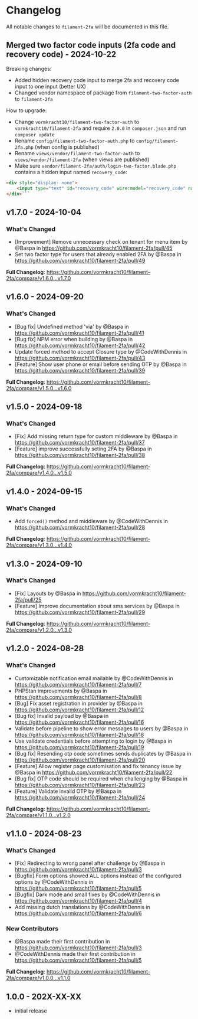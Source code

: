 # Changelog

All notable changes to `filament-2fa` will be documented in this file.

## Merged two factor code inputs (2fa code and recovery code) - 2024-10-22

Breaking changes:

- Added hidden recovery code input to merge 2fa and recovery code input to one input (better UX)
- Changed vendor namespace of package from `filament-two-factor-auth` to `filament-2fa`

How to upgrade:

- Change `vormkracht10/filament-two-factor-auth` to `vormkracht10/filament-2fa` and require `2.0.0` in `composer.json` and run `composer update`
- Rename `config/filament-two-factor-auth.php` to `config/filament-2fa.php` (when config is published)
- Rename `views/vendor/filament-two-factor-auth` to `views/vendor/filament-2fa` (when views are published)
- Make sure `vendor/filament-2fa/auth/login-two-factor.blade.php` contains a hidden input named `recovery_code`:

```html
<div style="display: none">
    <input type="text" id="recovery_code" wire:model="recovery_code" name="recovery_code" value="">
</div>```

```
## v1.7.0 - 2024-10-04

### What's Changed

* [Improvement] Remove unnecessary check on tenant for menu item by @Baspa in https://github.com/vormkracht10/filament-2fa/pull/45
* Set two factor type for users that already enabled 2FA by @Baspa in https://github.com/vormkracht10/filament-2fa/pull/49

**Full Changelog**: https://github.com/vormkracht10/filament-2fa/compare/v1.6.0...v1.7.0

## v1.6.0 - 2024-09-20

### What's Changed

* [Bug fix] Undefined method 'via' by @Baspa in https://github.com/vormkracht10/filament-2fa/pull/41
* [Bug fix] NPM error when building by @Baspa in https://github.com/vormkracht10/filament-2fa/pull/42
* Update forced method to accept Closure type by @CodeWithDennis in https://github.com/vormkracht10/filament-2fa/pull/43
* [Feature] Show user phone or email before sending OTP by @Baspa in https://github.com/vormkracht10/filament-2fa/pull/39

**Full Changelog**: https://github.com/vormkracht10/filament-2fa/compare/v1.5.0...v1.6.0

## v1.5.0 - 2024-09-18

### What's Changed

* [Fix] Add missing return type for custom middleware by @Baspa in https://github.com/vormkracht10/filament-2fa/pull/37
* [Feature] improve successfully seting 2FA by @Baspa in https://github.com/vormkracht10/filament-2fa/pull/38

**Full Changelog**: https://github.com/vormkracht10/filament-2fa/compare/v1.4.0...v1.5.0

## v1.4.0 - 2024-09-15

### What's Changed

* Add `forced()` method and middleware by @CodeWithDennis in https://github.com/vormkracht10/filament-2fa/pull/28

**Full Changelog**: https://github.com/vormkracht10/filament-2fa/compare/v1.3.0...v1.4.0

## v1.3.0 - 2024-09-10

### What's Changed

* [Fix] Layouts by @Baspa in https://github.com/vormkracht10/filament-2fa/pull/25
* [Feature] Improve documentation about sms services by @Baspa in https://github.com/vormkracht10/filament-2fa/pull/29

**Full Changelog**: https://github.com/vormkracht10/filament-2fa/compare/v1.2.0...v1.3.0

## v1.2.0 - 2024-08-28

### What's Changed

* Customizable notification email mailable by @CodeWithDennis in https://github.com/vormkracht10/filament-2fa/pull/7
* PHPStan improvements by @Baspa in https://github.com/vormkracht10/filament-2fa/pull/8
* [Bug] Fix asset registration in provider by @Baspa in https://github.com/vormkracht10/filament-2fa/pull/12
* [Bug fix] Invalid payload by @Baspa in https://github.com/vormkracht10/filament-2fa/pull/16
* Validate before pipeline to show error messages to users by @Baspa in https://github.com/vormkracht10/filament-2fa/pull/18
* Use validate credentials before attempting to login by @Baspa in https://github.com/vormkracht10/filament-2fa/pull/19
* [Bug fix] Resending otp code sometimes sends duplicates by @Baspa in https://github.com/vormkracht10/filament-2fa/pull/20
* [Feature] Allow register page customisation and fix tenancy issue by @Baspa in https://github.com/vormkracht10/filament-2fa/pull/22
* [Bug fix] OTP code should be required when challenging by @Baspa in https://github.com/vormkracht10/filament-2fa/pull/23
* [Feature] Validate invalid OTP by @Baspa in https://github.com/vormkracht10/filament-2fa/pull/24

**Full Changelog**: https://github.com/vormkracht10/filament-2fa/compare/v1.1.0...v1.2.0

## v1.1.0 - 2024-08-23

### What's Changed

* [Fix] Redirecting to wrong panel after challenge by @Baspa in https://github.com/vormkracht10/filament-2fa/pull/3
* [Bugfix] Form options showed ALL options instead of the configured options by @CodeWithDennis in https://github.com/vormkracht10/filament-2fa/pull/5
* [Bugfix] Dark mode and small fixes by @CodeWithDennis in https://github.com/vormkracht10/filament-2fa/pull/4
* Add missing dutch translations by @CodeWithDennis in https://github.com/vormkracht10/filament-2fa/pull/6

### New Contributors

* @Baspa made their first contribution in https://github.com/vormkracht10/filament-2fa/pull/3
* @CodeWithDennis made their first contribution in https://github.com/vormkracht10/filament-2fa/pull/5

**Full Changelog**: https://github.com/vormkracht10/filament-2fa/compare/v1.0.0...v1.1.0

## 1.0.0 - 202X-XX-XX

- initial release
